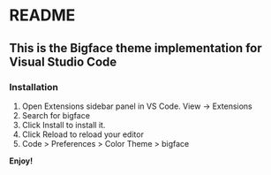 # README
## This is the Bigface theme implementation for Visual Studio Code

### Installation

  1. Open Extensions sidebar panel in VS Code. View → Extensions
  2. Search for bigface
  3. Click Install to install it.
  4. Click Reload to reload your editor
  5. Code > Preferences > Color Theme > bigface

**Enjoy!**
